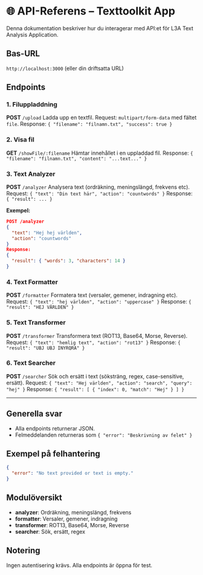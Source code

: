 # 🌐 API-Referens – Texttoolkit App

Denna dokumentation beskriver hur du interagerar med API:et för L3A Text Analysis Application.

## Bas-URL

`http://localhost:3000` (eller din driftsatta URL)

## Endpoints

### 1. Filuppladdning

**POST** `/upload`
Ladda upp en textfil.
Request: `multipart/form-data` med fältet `file`.
Response: `{ "filename": "filnamn.txt", "success": true }`

### 2. Visa fil

**GET** `/showFile/:filename`
Hämtar innehållet i en uppladdad fil.
Response: `{ "filename": "filnamn.txt", "content": "...text..." }`

### 3. Text Analyzer

**POST** `/analyzer`
Analysera text (ordräkning, meningslängd, frekvens etc).
Request: `{ "text": "Din text här", "action": "countwords" }`
Response: `{ "result": ... }`

**Exempel:**

```json
POST /analyzer
{
  "text": "Hej hej världen",
  "action": "countwords"
}
Response:
{
  "result": { "words": 3, "characters": 14 }
}
```

### 4. Text Formatter

**POST** `/formatter`
Formatera text (versaler, gemener, indragning etc).
Request: `{ "text": "hej världen", "action": "uppercase" }`
Response: `{ "result": "HEJ VÄRLDEN" }`

### 5. Text Transformer

**POST** `/transformer`
Transformera text (ROT13, Base64, Morse, Reverse).
Request: `{ "text": "hemlig text", "action": "rot13" }`
Response: `{ "result": "UBJ UBJ INYRQRA" }`

### 6. Text Searcher

**POST** `/searcher`
Sök och ersätt i text (söksträng, regex, case-sensitive, ersätt).
Request: `{ "text": "Hej världen", "action": "search", "query": "hej" }`
Response: `{ "result": [ { "index": 0, "match": "Hej" } ] }`

---

## Generella svar

- Alla endpoints returnerar JSON.
- Felmeddelanden returneras som `{ "error": "Beskrivning av felet" }`

## Exempel på felhantering

```json
{
  "error": "No text provided or text is empty."
}
```

## Modulöversikt

- **analyzer**: Ordräkning, meningslängd, frekvens
- **formatter**: Versaler, gemener, indragning
- **transformer**: ROT13, Base64, Morse, Reverse
- **searcher**: Sök, ersätt, regex

## Notering

Ingen autentisering krävs. Alla endpoints är öppna för test.
